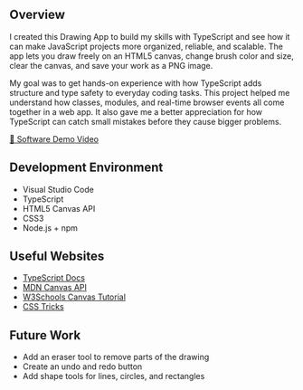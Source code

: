 ## Overview

I created this Drawing App to build my skills with TypeScript and see how it can make JavaScript projects more organized, reliable, and scalable. The app lets you draw freely on an HTML5 canvas, change brush color and size, clear the canvas, and save your work as a PNG image.

My goal was to get hands-on experience with how TypeScript adds structure and type safety to everyday coding tasks. This project helped me understand how classes, modules, and real-time browser events all come together in a web app. It also gave me a better appreciation for how TypeScript can catch small mistakes before they cause bigger problems.

[🎥 Software Demo Video](https://youtu.be/UmyhekJdo5o)

## Development Environment

- Visual Studio Code
- TypeScript 
- HTML5 Canvas API 
- CSS3 
- Node.js + npm

## Useful Websites

- [TypeScript Docs](https://www.typescriptlang.org/docs/)  
- [MDN Canvas API](https://developer.mozilla.org/en-US/docs/Web/API/Canvas_API)
- [W3Schools Canvas Tutorial](https://www.w3schools.com/html/html5_canvas.asp) 
- [CSS Tricks](https://css-tricks.com/)

## Future Work

- Add an eraser tool to remove parts of the drawing  
- Create an undo and redo button  
- Add shape tools for lines, circles, and rectangles  